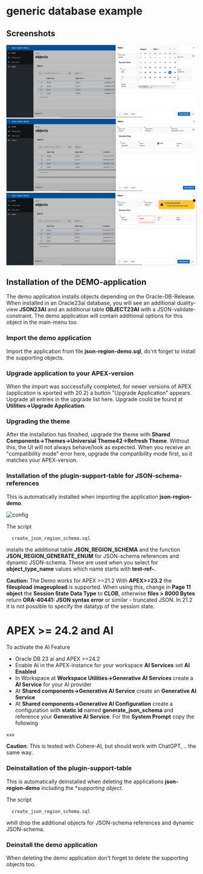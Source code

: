 # generic database example

## Screenshots
![Server](server.png)
![Printer](printer.png)
![Switch](switch.png)



## Installation of the DEMO-application

The demo application installs objects depending on the Oracle-DB-Release.
When  installed in an Oracle23ai database, you will see an additional duality-view **JSON23AI** and an additional table **OBJECT23AI** with a JSON-validate-constraint.
The demo application will contain additional options for this object in the main-menu too.

### Import the demo application

Import the application from file **json-region-demo.sql**, do'nt forget to install the supporting objects.

### Upgrade application to your APEX-version

When the import was successfully completed, for newer versions of APEX (application is xported with 20.2) a button "Upgrade Application" appears. Upgrade all entries in the upgrade list here.
Upgrade could be found at **Utilities->Upgrade Application**.

### Upgrading the theme

After the installation has finished, upgrade the theme with **Shared Components->Themes->Universial Theme42->Refresh Theme**.
Without this, the UI will not always behave/look as expected.
When you receive an "compatibility mode" error here, upgrade the compatibility mode first, so it matches your APEX-version.  

### Installation of the plugin-support-table for JSON-schema-references

This is automatically installed when importing the application **json-region-demo**.

![config](region-config-0.png)

The script 
```
  create_json_region_schema.sql
```

installs the additional table **JSON_REGION_SCHEMA** and the function **JSON_REGION_GENERATE_ENUM** for JSON-schema references and dynamic JSON-schema.
These are used when you select for **object_type_name** values which name starts with **test-ref-**.

**Caution:** The Demo works for APEX >=21.2
With **APEX>=23.2** the **fileupload** **imageupload** is supported. When using this, change in **Page 11 object** the **Session State** **Data Type** to **CLOB**, otherwise **files > 8000 Bytes** return **ORA-40441: JSON syntax error** or similar - truncated JSON.
In 21.2 it is not possible to specify the datatyp of the session state.

# APEX >= 24.2 and AI

To activate the AI Feature
- Oracle DB 23 ai and APEX >=24.2
- Enable AI in the APEX-instance for your workspace **AI Services** set **AI Enabled**
- In Workspace at **Workspace Utilities->Generative AI Services** create a **AI Service** for your AI provider 
- At **Shared components->Generative AI Service** create an **Generative AI Service**
- At **Shared components->Generative AI Configuration** create a configuration with **static id** named **generate_json_schema** and reference your **Generative AI Service**. For the **System Prompt** copy the following 
```
xxx
```
**Caution**: This is tested with Cohere-AI, but should work with ChatGPT, .. the same way.

### Deinstallation of the plugin-support-table

This is automatically deinstalled when deleting the applications  **json-region-demo** including the **supporting object*.

The script 
```
  create_json_region_schema.sql
```
whill drop the additional objects for JSON-schema references and dynamic JSON-schema.

### Deinstall the demo application

When deleting the demo application don't forget to delete the supporting objects too.
